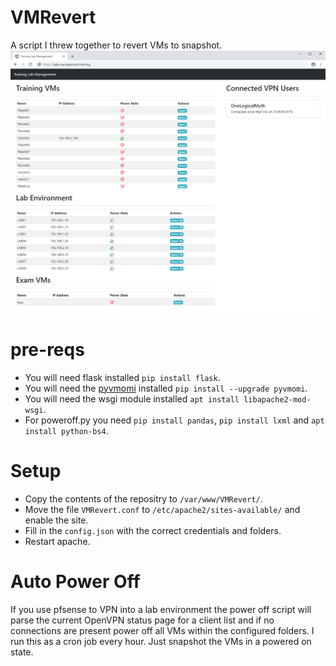 # VMRevert
A script I threw together to revert VMs to snapshot.
![Screenshot](screenshot.png)

# pre-reqs
* You will need flask installed `pip install flask`.
* You will need the [pyvmomi](https://github.com/vmware/pyvmomi) installed `pip install --upgrade pyvmomi`.
* You will need the wsgi module installed `apt install libapache2-mod-wsgi`.
* For poweroff.py you need `pip install pandas`, `pip install lxml` and `apt install python-bs4`.

# Setup
* Copy the contents of the repositry to `/var/www/VMRevert/`.
* Move the file `VMRevert.conf` to `/etc/apache2/sites-available/` and enable the site.
* Fill in the `config.json` with the correct credentials and folders.
* Restart apache.

# Auto Power Off
If you use pfsense to VPN into a lab environment the power off script will parse the current OpenVPN status page for a client list and if no connections are present power off all VMs within the configured folders. I run this as a cron job every hour. Just snapshot the VMs in a powered on state.

